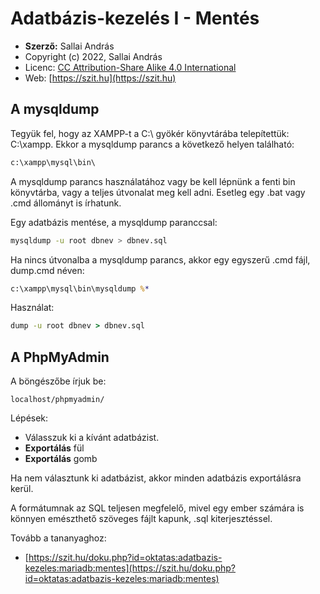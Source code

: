 # Adatbázis-kezelés I - Mentés

* **Szerző:** Sallai András
* Copyright (c) 2022, Sallai András
* Licenc: [CC Attribution-Share Alike 4.0 International](https://creativecommons.org/licenses/by-sa/4.0/)
* Web: [https://szit.hu](https://szit.hu)

## A mysqldump

Tegyük fel, hogy az XAMPP-t a C:\ gyökér könyvtárába telepítettük: C:\xampp. Ekkor a mysqldump parancs a következő helyen található:

```cmd
c:\xampp\mysql\bin\
```

A mysqldump parancs használatához vagy be kell lépnünk a fenti bin könyvtárba, vagy a teljes útvonalat meg kell adni. Esetleg egy .bat vagy .cmd állományt is írhatunk.

Egy adatbázis mentése, a mysqldump paranccsal:

```bash
mysqldump -u root dbnev > dbnev.sql
```

Ha nincs útvonalba a mysqldump parancs, akkor egy egyszerű .cmd fájl, dump.cmd néven:

```cmd
c:\xampp\mysql\bin\mysqldump %*
```

Használat:

```cmd
dump -u root dbnev > dbnev.sql
```

## A PhpMyAdmin

A böngészőbe írjuk be:

```url
localhost/phpmyadmin/
```

Lépések:

* Válasszuk ki a kívánt adatbázist.
* **Exportálás** fül
* **Exportálás** gomb

Ha nem választunk ki adatbázist, akkor minden adatbázis exportálásra kerül.

A formátumnak az SQL teljesen megfelelő, mivel egy ember számára is könnyen emészthető szöveges fájlt kapunk, .sql kiterjesztéssel.

Tovább a tananyaghoz:

* [https://szit.hu/doku.php?id=oktatas:adatbazis-kezeles:mariadb:mentes](https://szit.hu/doku.php?id=oktatas:adatbazis-kezeles:mariadb:mentes)
